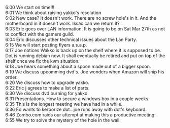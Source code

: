 <p>
6:00 We start on time!!!<br>
6:01 We think about raising yakko's resolution<br>
6:02 New case?  It doesn't work.  There are no screw hole's in it.  And the motherboard in it doesn't work.  Issac can we return it?<br>
6:03 Eric goes over LAN information.  It is going to be on Sat Mar 27th as not to conflict with the gamers guild.  <br>
6:04 Eric discusses other technical issues about the Lan Party.  <br>
6:15 We will start posting flyers a.s.a.p.<br>
6:17 Joe notices Wakko is back up on the shelf where it is supposed to be.  Dot is running debian now.  It shall eventually be retired and put on top of the shelf once we fix the kvm situation.<br>
6:18 Joe hears something about a spoon made out of a bigger spoon.<br>
6:19 We discuss upcomming dvd's.  Joe wonders when Amazon will ship his order.<br>
6:20 We discuss how to upgrade yakko.  <br>
6:22 Eric j agrees to make a list of parts.<br>
6:30 We discuss dvd burning for yakko.<br>
6:31 Presentations.  How to secure a windows box in a couple weeks.  <br>
6:35 This is the longest meeting we have had in a while.<br>
6:36 Ed wants to kerborize dot...joe runs away with dot's keyboard.<br>
6:46 Zombo.com raids our attempt at making this a productive meeting.<br>
6:55 We try to solve the mystery of the hole in the wall.<br>
</p>

